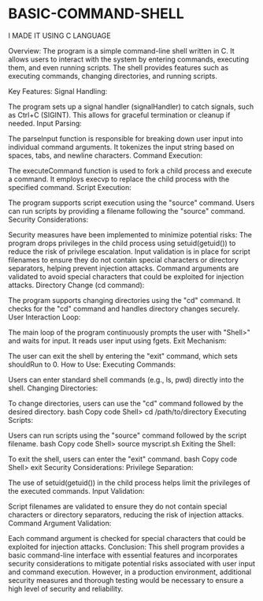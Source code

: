 # BASIC-COMMAND-SHELL
I MADE IT USING C LANGUAGE


Overview:
The program is a simple command-line shell written in C. It allows users to interact with the system by entering commands, executing them, and even running scripts. The shell provides features such as executing commands, changing directories, and running scripts.

Key Features:
Signal Handling:

The program sets up a signal handler (signalHandler) to catch signals, such as Ctrl+C (SIGINT). This allows for graceful termination or cleanup if needed.
Input Parsing:

The parseInput function is responsible for breaking down user input into individual command arguments. It tokenizes the input string based on spaces, tabs, and newline characters.
Command Execution:

The executeCommand function is used to fork a child process and execute a command. It employs execvp to replace the child process with the specified command.
Script Execution:

The program supports script execution using the "source" command. Users can run scripts by providing a filename following the "source" command.
Security Considerations:

Security measures have been implemented to minimize potential risks:
The program drops privileges in the child process using setuid(getuid()) to reduce the risk of privilege escalation.
Input validation is in place for script filenames to ensure they do not contain special characters or directory separators, helping prevent injection attacks.
Command arguments are validated to avoid special characters that could be exploited for injection attacks.
Directory Change (cd command):

The program supports changing directories using the "cd" command. It checks for the "cd" command and handles directory changes securely.
User Interaction Loop:

The main loop of the program continuously prompts the user with "Shell>" and waits for input. It reads user input using fgets.
Exit Mechanism:

The user can exit the shell by entering the "exit" command, which sets shouldRun to 0.
How to Use:
Executing Commands:

Users can enter standard shell commands (e.g., ls, pwd) directly into the shell.
Changing Directories:

To change directories, users can use the "cd" command followed by the desired directory.
bash
Copy code
Shell> cd /path/to/directory
Executing Scripts:

Users can run scripts using the "source" command followed by the script filename.
bash
Copy code
Shell> source myscript.sh
Exiting the Shell:

To exit the shell, users can enter the "exit" command.
bash
Copy code
Shell> exit
Security Considerations:
Privilege Separation:

The use of setuid(getuid()) in the child process helps limit the privileges of the executed commands.
Input Validation:

Script filenames are validated to ensure they do not contain special characters or directory separators, reducing the risk of injection attacks.
Command Argument Validation:

Each command argument is checked for special characters that could be exploited for injection attacks.
Conclusion:
This shell program provides a basic command-line interface with essential features and incorporates security considerations to mitigate potential risks associated with user input and command execution. However, in a production environment, additional security measures and thorough testing would be necessary to ensure a high level of security and reliability.





